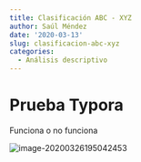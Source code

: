 ```yaml
---
title: Clasificación ABC - XYZ
author: Saúl Méndez
date: '2020-03-13'
slug: clasificacion-abc-xyz
categories:
  - Análisis descriptivo
---
```

# Prueba Typora

Funciona o no funciona

![image-20200326195042453](C:\Users\bsma_\AppData\Roaming\Typora\typora-user-images\image-20200326195042453.png)